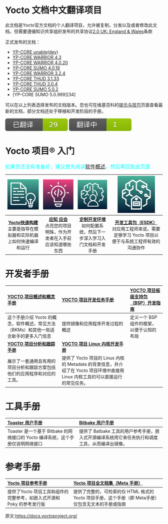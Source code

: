 [#]: translator: (guevaraya)
[#]: reviewer: ( )
[#]: publisher: ( )
[#]: url: ( https://www.yoctoproject.org/docs/)
[#]: subject: (yocto 文档索引)
Yocto 文档中文翻译项目
======
此文档是Yocto官方文档的个人翻译项目，允许被复制，分发以及或者修改此文档，但需要遵循知识共享组织发布的共享协议[2.0 UK: England & Wales][1]条款


正式发布的文档：

- [YP-CORE unable(dev)][2]
- [YP-CORE WARRIOR 4.3][22]
- [YP-CORE WARRIOR 4.0.20][23]
- [YP-CORE SUMO 4.0.16][33]
- [YP-CORE WARRIOR 3.2.4][24]
- [YP-CORE THUD 3.1.33][25]
- [YP-CORE THUD 3.0.4][26]
- [YP-CORE SUMO 5.0.2][27]
- [YP-CORE SUMO 5.0.999][34]

可以在以上列表选择发布的文档版本。您也可在维基百科的[提示与技巧][3]页面查看最新的文档，部分文档还处于移植和开发阶段的手册。

[![已翻译][31]][30]
[![翻译中][29]][30]

Yocto 项目® 入门 
======
<font color=#00ffff size=3> 如果您还没有准备好，建议首先阅读[软件概述][4]。然后再回到此页面 </font>

|[![Yocto Project Quick Build][5]][9] |[![what-i-wish-id-known][6]][10] |[![transitioning-to-a-custom-environment][7]][11] |[![what-i-wish-id-known][8]][13] |
|:---:|:---:|:---:|:---:|
|[**Yocto快速构建**][9] <br>主要是指导在模拟器和实际机器上如何快速编译和运行 |[**应知 应会**][10] <br> 点亮您的项目明珠，作为开发者在入手前应该知道哪些东西|[**定制开发环境**][11] <br>如何配置系统，然后下一步深入学习入门文档和开发手册|[**开发工具包（ESDK）**][12] <br> 对应用工程师来说，需要足够学习 Yocto 项目以便于与系统工程师有效的沟通协作|

开发者手册
======



|[**YOCTO 项目概述和概念手册**][14] |[**YOCTO 项目开发任务手册**][15]  |[**YOCTO 项目板级支持包（BSP）开发指南**][16] |
|:-|:-|:-|
|这个手册介绍 Yocto 的概念，软件概述，常见方法（BKMs）和其他一些适合新手的更多入门信息|提供镜像和应用程序开发过程的概述|定义一个 BSP 组件的框架，以便于认知的布局&nbsp; &nbsp;|
|[**YOCTO 项目分析和跟踪手册**][17]|[**YOCTO 项目 Linux 内核开发手册**][18] ||
|展示了一套通用且有用的项目分析和跟踪方案包括他们的应用程序和对应的工具。|提供了 Yocto 项目的 Linux 内核的 Metadata 的背景信息，并介绍了在 Yocto 项目环境中直接用 Linux 内核工具的可以直接运行的常见任务。|&nbsp; &nbsp;&nbsp; &nbsp;&nbsp; &nbsp;&nbsp; &nbsp;&nbsp; &nbsp;|

工具手册
======

| [**Toaster 用户手册**][19] <br> |[**Bitbake 用户手册**][20] <br>|
|:---|:---|
|Toaster 是一个基于 Bitbake 的网络接口的 Yocto 编译系统，这个手册仅说明网络接口| 提供了 Batbake 工具的用户参考手册，嵌入式开源编译系统用它来任务执行和调度工具，从而编译出镜像。|


参考手册
======

| [**Yocto 项目参考手册**][21] <br> |[**Yocto 项目全文档集（Meta 手册）**][28] <br> |
|:---|:---|
|提供了Yocto 项目工具和组件的完整参考，如嵌入式开源和 Poky 的参考发行版 |提供了完整的，可检索的仅 HTML 格式的 Yocto 项目手册，这个手册（即 Meta手册）仅包含无文本的手册或指南|


原文:https://docs.yoctoproject.org/

[1]: https://creativecommons.org/licenses/by-sa/2.0/uk/deed.zh
[2]: https://docs.yoctoproject.org/dev/
[3]: https://wiki.yoctoproject.org/wiki/TipsAndTricks
[4]: software-overview/software-overview.md
[5]: sources/quick_build.png
[6]: sources/what_i_wish_know.png
[7]: sources/customized.png
[8]: sources/extend_sdk.png
[9]: 5.0.2/brief-yoctoprojectqs/README.md 
[#]: 3.0/brief-yoctoprojectqs/brief-yoctoprojectqs.md
[10]: what-i-wish-id-known/what-i-wish-id-known.md
[11]: latest/transitioning-to-a-custom-environment.md
[12]: 5.0.2/sdk-manual/index.md
[13]: 5.0.2/ref-manual/ref-manual.md
[14]: 3.5/overview-manual/README.md
[#]: 3.0/overview-manual/overview-manual.md
[15]: 3.5/dev-manual/README.md
[#]: 3.0/dev-manual/dev-manual.md
[16]: 3.5/bsp-guide/README.md
[17]: 3.5/profile-manual/README.md
[18]: 3.5/kernel-dev/README.md
[19]: 3.5/toaster-manual/README.md
[20]: 3.5/bitbake-user-manual/README.md
[21]: 3.5/ref-manual/README.md
[28]: 3.0/mega-manual/README.md

[22]: https://docs.yoctoproject.org/4.3/
[23]: https://docs.yoctoproject.org/4.0.20
[24]: https://docs.yoctoproject.org/3.2.4/
[25]: https://docs.yoctoproject.org/3.1.13/
[26]: https://docs.yoctoproject.org/3.0.4/
[27]: https://docs.yoctoproject.org/5.0.2/
[28]: https://docs.yoctoproject.org/4.3.3/
[29]: sources/translating.svg
[30]: overview-manual/overview-manual.md
[31]: sources/translated.svg
[32]: sources/untranslated.svg
[33]: https://docs.yoctoproject.org/4.0.16/
